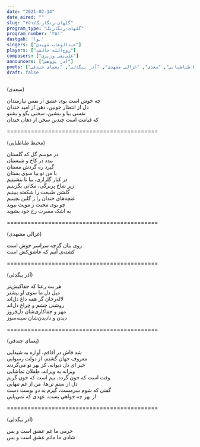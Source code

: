 ```yaml
---
date: "2021-02-14"
date_aired: ""
slug: "گلهای-رنگارنگ/۳۵۱"
program_type: "گلهای-رنگارنگ"
program_number: '۳۵۱'
dastgah: 'نوا'
singers: ["عبدالوهاب شهیدی"]
players: ["روح‌الله خالقی"]
composers: ["علی‌نقی وزیری"]
announcers: ["آذر پژوهش"]
poets: ["محیط طباطبایی", "سعدی", "غزالی مشهدی", "آذر بیگدلی", "یغمای جندقی"]
draft: false
---
```


(سعدی)  

چه خوش است بوی عشق از نفس نیازمندان  
دل از انتظار خونین، دهن از امید خندان  
نفسی بیا و بنشین، سخنی بگو و بشنو  
که قیامت است چندین سخن از دهان خندان  

============================================  

(محیط طباطبایی)  

در موسم گل که گلستان  
بندد در کاخ و شبستان  
گیرد ره گردش مستان  
با من تو بیا سوی بستان  
در کنار گلزاری، بیا تا بنشینیم  
زیر شاخ پربرگی، مکانی بگزینیم  
گلشن طبیعت را شکفته ببینیم  
غنچه‌های خندان را ز گلبن بچینیم  
چو بوی محبت ز مویت ببوید  
به اشک مسرت رخ خود بشوید  

============================================  

(غزالی مشهدی)  

روی بتان گرچه سراسر خوش است  
کشته‌ی آنیم که عاشق‌کش است  

============================================  

(آذر بیگدلی)  

هر بت رعنا كه جفاکیش‌تر  
میل دل ما سوی او بیشتر  
لاله‌رخان گر همه داغ دل‌اند  
روشنی چشم و چراغ دل‌اند  
مهر و جفاکاری‌شان دل‌فروز  
دیدن و نادیدن‌شان سینه‌سوز  

============================================  

(یغمای جندقی)  

شد فاش در آفاقم، آوازه به شیدایی  
معروف جهان گشتم، از دولت رسوایی  
خیز ای دل دیوانه، کز بهر تو می‌گردند  
ویرانه به ویرانه، طفلان تماشایی  
وقت است كه خون گردد، بیم است كه خون گریم  
دل از ستم تن‌ها، من از غم تنهایی  
گفتی که شوم سرمست، گیرم به دو بوست دست  
از بهر چه خواهی بست، عهدی که نمی‌پایی  

============================================  

(آذر بیگدلی)  

خرمی ما غم عشق است و بس  
شادی ما ماتم عشق است و بس  
